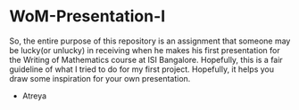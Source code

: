 # WoM-Presentation-I

So, the entire purpose of this repository is an assignment that someone may be lucky(or unlucky) in receiving when he makes his first presentation for
the Writing of Mathematics course at ISI Bangalore. Hopefully, this is a fair guideline of what I tried to do for my first project. Hopefully, it helps you
draw some inspiration for your own presentation.

- Atreya
